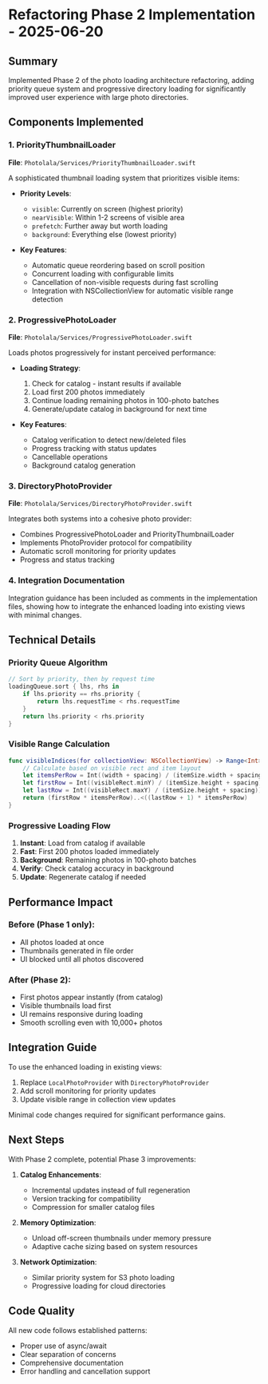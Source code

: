 # Refactoring Phase 2 Implementation - 2025-06-20

## Summary

Implemented Phase 2 of the photo loading architecture refactoring, adding priority queue system and progressive directory loading for significantly improved user experience with large photo directories.

## Components Implemented

### 1. PriorityThumbnailLoader

**File**: `Photolala/Services/PriorityThumbnailLoader.swift`

A sophisticated thumbnail loading system that prioritizes visible items:

- **Priority Levels**:
  - `visible`: Currently on screen (highest priority)
  - `nearVisible`: Within 1-2 screens of visible area
  - `prefetch`: Further away but worth loading
  - `background`: Everything else (lowest priority)

- **Key Features**:
  - Automatic queue reordering based on scroll position
  - Concurrent loading with configurable limits
  - Cancellation of non-visible requests during fast scrolling
  - Integration with NSCollectionView for automatic visible range detection

### 2. ProgressivePhotoLoader

**File**: `Photolala/Services/ProgressivePhotoLoader.swift`

Loads photos progressively for instant perceived performance:

- **Loading Strategy**:
  1. Check for catalog - instant results if available
  2. Load first 200 photos immediately
  3. Continue loading remaining photos in 100-photo batches
  4. Generate/update catalog in background for next time

- **Key Features**:
  - Catalog verification to detect new/deleted files
  - Progress tracking with status updates
  - Cancellable operations
  - Background catalog generation

### 3. DirectoryPhotoProvider

**File**: `Photolala/Services/DirectoryPhotoProvider.swift`

Integrates both systems into a cohesive photo provider:

- Combines ProgressivePhotoLoader and PriorityThumbnailLoader
- Implements PhotoProvider protocol for compatibility
- Automatic scroll monitoring for priority updates
- Progress and status tracking

### 4. Integration Documentation

Integration guidance has been included as comments in the implementation files, showing how to integrate the enhanced loading into existing views with minimal changes.

## Technical Details

### Priority Queue Algorithm

```swift
// Sort by priority, then by request time
loadingQueue.sort { lhs, rhs in
    if lhs.priority == rhs.priority {
        return lhs.requestTime < rhs.requestTime
    }
    return lhs.priority < rhs.priority
}
```

### Visible Range Calculation

```swift
func visibleIndices(for collectionView: NSCollectionView) -> Range<Int> {
    // Calculate based on visible rect and item layout
    let itemsPerRow = Int((width + spacing) / (itemSize.width + spacing))
    let firstRow = Int((visibleRect.minY) / (itemSize.height + spacing))
    let lastRow = Int((visibleRect.maxY) / (itemSize.height + spacing))
    return (firstRow * itemsPerRow)..<((lastRow + 1) * itemsPerRow)
}
```

### Progressive Loading Flow

1. **Instant**: Load from catalog if available
2. **Fast**: First 200 photos loaded immediately
3. **Background**: Remaining photos in 100-photo batches
4. **Verify**: Check catalog accuracy in background
5. **Update**: Regenerate catalog if needed

## Performance Impact

### Before (Phase 1 only):
- All photos loaded at once
- Thumbnails generated in file order
- UI blocked until all photos discovered

### After (Phase 2):
- First photos appear instantly (from catalog)
- Visible thumbnails load first
- UI remains responsive during loading
- Smooth scrolling even with 10,000+ photos

## Integration Guide

To use the enhanced loading in existing views:

1. Replace `LocalPhotoProvider` with `DirectoryPhotoProvider`
2. Add scroll monitoring for priority updates
3. Update visible range in collection view updates

Minimal code changes required for significant performance gains.

## Next Steps

With Phase 2 complete, potential Phase 3 improvements:

1. **Catalog Enhancements**:
   - Incremental updates instead of full regeneration
   - Version tracking for compatibility
   - Compression for smaller catalog files

2. **Memory Optimization**:
   - Unload off-screen thumbnails under memory pressure
   - Adaptive cache sizing based on system resources

3. **Network Optimization**:
   - Similar priority system for S3 photo loading
   - Progressive loading for cloud directories

## Code Quality

All new code follows established patterns:
- Proper use of async/await
- Clear separation of concerns
- Comprehensive documentation
- Error handling and cancellation support